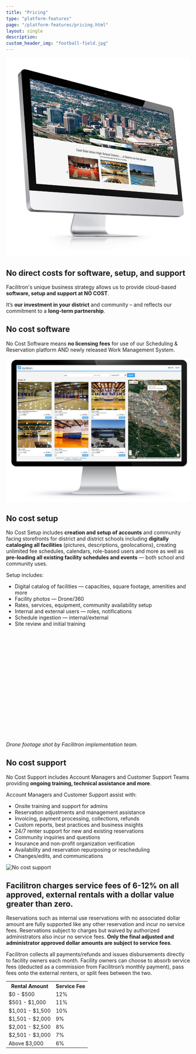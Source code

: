 ```yaml
---
title: "Pricing"
type: "platform-features"
page: "/platform-features/pricing.html"
layout: single
description:
custom_header_img: "football-field.jpg"
---
```


<div class="row mb-5 px-5 align-items-end">
  <div class="col-md-6"><img src="/images/overview/overview-01.jpg" alt="Facilitron Overview" class="img-fluid"></div>
  <div class="col-md-6">
    <h2 class="h2-responsive">No direct costs for software, setup, and support</h2>
    <p>Facilitron's unique business strategy allows us to provide cloud-based <b>software, setup and support at NO COST</b>.</p>
    <p>It’s <b>our investment in your district</b> and community – and reflects our commitment to a <b>long-term partnership</b>.</p>
  </div>
</div>

<div class="row mb-5 px-5 align-items-center">
  <div class="col-md-6">
    <h2 class="h2-responsive vertical-callout">No cost software</h2>
    <p>No Cost Software means <b>no licensing fees</b> for use of our Scheduling &amp; Reservation platform AND newly released Work Management System.</p>
  </div>
  <div class="col-md-6">
    <img src="/images/overview/overview-02.jpg" alt="Facilitron Overview" class="img-fluid">
  </div>
</div>

<div class="row mb-5 px-5 align-items-center">
  <div class="col-md-7">
    <h2 class="h2-responsive vertical-callout">No cost setup</h2>
    <p>No Cost Setup includes <b>creation and setup of accounts</b> and community facing storefronts for district and district schools including <b>digitally cataloging all facilities</b> (pictures, descriptions, geolocations), creating unlimited fee schedules, calendars, role-based users and more as well as <b>pre-loading all existing facility schedules and events</b> &mdash; both school and community uses.</p>
    <p class="f-bullet-title">Setup includes:</p>
    <ul class="f-ul">
      <li>Digital catalog of facilities &mdash; capacities, square footage, amenities and more</li>
      <li>Facility photos &mdash; Drone/360</li>
      <li>Rates, services, equipment, community availability setup</li>
      <li>Internal and external users &mdash; roles, notifications</li>
      <li>Schedule ingestion &mdash; internal/external</li>
      <li>Site review and initial training</li>
    </ul>
  </div>
  <div class="col-md-5">
    <script src="https://fast.wistia.com/embed/medias/dlz1luocgs.jsonp" async></script><script src="https://fast.wistia.com/assets/external/E-v1.js" async></script><div class="wistia_responsive_padding" style="padding:56.25% 0 0 0;position:relative;"><div class="wistia_responsive_wrapper" style="height:100%;left:0;position:absolute;top:0;width:100%;"><div class="wistia_embed wistia_async_dlz1luocgs videoFoam=true" style="height:100%;width:100%">&nbsp;</div></div></div>
    <p class="small"><em>Drone footage shot by Facilitron implementation team.</em></p>
  </div>
</div>

<div class="row mb-5 px-5 align-items-center">
  <div class="col-md-7">
    <h2 class="h2-responsive vertical-callout">No cost support</h2>
    <p>No Cost Support includes Account Managers and Customer Support Teams providing <b>ongoing training, technical assistance and more</b>.</p>
    <p class="f-bullet-title">Account Managers and Customer Support assist with:</p>
    <ul class="f-ul">
      <li>Onsite training and support for admins</li>
      <li>Reservation adjustments and management assistance </li>
      <li>Invoicing, payment processing, collections, refunds</li>
      <li>Custom reports, best practices and business insights</li>
      <li>24/7 renter support for new and existing reservations</li>
      <li>Community inquiries and questions</li>
      <li>Insurance and non-profit organization verification</li>
      <li>Availability and reservation repurposing or rescheduling</li>
      <li>Changes/edits, and communications</li>
    </ul>
  </div>
  <div class="col-md-5">
    <img src="/images/overview/pr-no-cost-support.jpg" alt="No cost support" class="img-fluid">
  </div>
</div>

<div class="row mb-5 px-5 align-items-center">
  <h2 class="h2-responsive vertical-callout">Facilitron charges service fees of 6-12% on all approved, external rentals with a dollar value greater than zero.</h2>
  <div class="col-md-6">
    <p>Reservations such as internal use reservations with no associated dollar amount are fully supported like any other reservation and incur no service fees.  Reservations subject to charges but waived by authorized administrators also incur no service fees. <b>Only the final adjusted and administrator approved dollar amounts are subject to service fees</b>.</p>
    <p>Facilitron collects all payments/refunds and issues disbursements directly to facility owners each month.  Facility owners can choose to absorb service fees (deducted as a commission from Facilitron’s monthly payment), pass fees onto the external renters, or split fees between the two.</p>
  </div>
  <div class="col-md-6">
    <table class="f-table">
      <tr>
        <th>Rental Amount</th>
        <th>Service Fee</th>
      </tr>
      <tr>
        <td>$0 - $500</td>
        <td>12%</td>
      </tr>
      <tr>
        <td>$501 - $1,000</td>
        <td>11%</td>
      </tr>
      <tr>
        <td>$1,001 - $1,500</td>
        <td>10%</td>
      </tr>
      <tr>
        <td>$1,501 - $2,000</td>
        <td>9%</td>
      </tr>
      <tr>
        <td>$2,001 - $2,500</td>
        <td>8%</td>
      </tr>
      <tr>
        <td>$2,501 - $3,000</td>
        <td>7%</td>
      </tr>
      <tr>
        <td>Above $3,000</td>
        <td>6%</td>
      </tr>
    </table>
  </div>
</div>